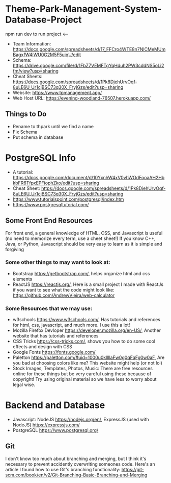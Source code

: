 # Theme-Park-Management-System-Database-Project

npm run dev to run project <--

- Team Information: https://docs.google.com/spreadsheets/d/17_FFCro4WTE8n7NICMeMUmBagxfW4iWU0G2M5F5uiqU/edit
- Schema: https://drive.google.com/file/d/1FbZ7VEMFTgYqHduh2PW3cddNS5oLi2fm/view?usp=sharing
- Cheat Sheets: https://docs.google.com/spreadsheets/d/1Pk8DjehUrvOqf-8uLE6U_Ur1cjBSC73q30X_FryjGzs/edit?usp=sharing
- Website: https://www.tpmanagement.app/
- Web Host URL: https://evening-woodland-76507.herokuapp.com/

## Things to Do
- Rename to thpark until we find a name
- Fix Schema
- Put schema in database

# PostgreSQL Info
- A tutorial: https://docs.google.com/document/d/10YxnhW4xV0vhWOdFooaAH2HbkbFR6TfpxEPFiophZko/edit?usp=sharing
- Cheat Sheet: https://docs.google.com/spreadsheets/d/1Pk8DjehUrvOqf-8uLE6U_Ur1cjBSC73q30X_FryjGzs/edit?usp=sharing
- https://www.tutorialspoint.com/postgresql/index.htm
- https://www.postgresqltutorial.com/

## Some Front End Resources
For front end, a general knowledge of HTML, CSS, and Javascript is useful (no need to memorize every term, use a cheet sheet!)
If you know C++, Java, or Python, Javascript should be very easy to learn as it is simple and forgiving

### Some other things to may want to look at:
- Bootstrap https://getbootstrap.com/, helps organize html and css elements
- ReactJS https://reactjs.org/, Here is a small project I made with ReactJs if you want to see what the code might look like: https://github.com/AndrewVieira/web-calculator

### Some Resources that we may use:
- w3schools https://www.w3schools.com/, Has tutorials and references for html, css, javascript, and much more. I use this a lot!
- Mozilla Firefox Devloper https://developer.mozilla.org/en-US/, Another website that has tutorials and references
- CSS Tricks https://css-tricks.com/, shows you how to do some cool effects and design with CSS
- Google Fonts https://fonts.google.com/
- Paletton https://paletton.com/#uid=1000u0kllllaFw0g0qFqFg0w0aF, Are you bad at choosing colors like me? This website might help (or not lol)
- Stock Images, Templates, Photos, Music: There are free resources online for these things but be very careful using these because of copyright! Try using original material so we have less to worry about legal wise.

# Backend and Database
- Javascript: NodeJS https://nodejs.org/en/, ExpressJS (used with NodeJS) https://expressjs.com/
- PostgreSQL https://www.postgresql.org/

## Git
I don't know too much about branching and merging, but I think it's necessary to prevent accidently overwriting someones code. Here's an article I found how to use Git's branching functionality: https://git-scm.com/book/en/v2/Git-Branching-Basic-Branching-and-Merging
